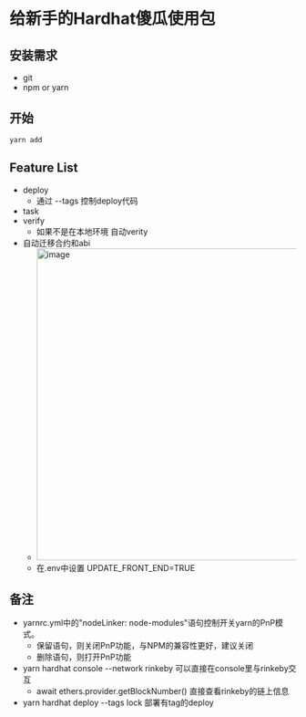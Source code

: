 # 给新手的Hardhat傻瓜使用包
## 安装需求
- git
- npm or yarn
## 开始
```
yarn add
```
## Feature List
- deploy
  - 通过 --tags 控制deploy代码
- task
- verify
  - 如果不是在本地环境 自动verity
- 自动迁移合约和abi 
  - <img width="547" alt="image" src="https://user-images.githubusercontent.com/38912494/187022227-4ee3a0a8-9a69-4b72-aafb-070a14484127.png">
  - 在.env中设置 UPDATE_FRONT_END=TRUE




## 备注 
- yarnrc.yml中的"nodeLinker: node-modules"语句控制开关yarn的PnP模式。 
  - 保留语句，则关闭PnP功能，与NPM的兼容性更好，建议关闭
  - 删除语句，则打开PnP功能
- yarn hardhat console --network rinkeby  可以直接在console里与rinkeby交互
  - await ethers.provider.getBlockNumber() 直接查看rinkeby的链上信息
- yarn hardhat deploy --tags lock    部署有tag的deploy

